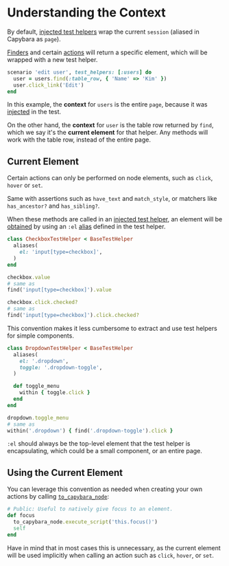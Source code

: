 [actions]: /guide/essentials/actions
[alias]: /guide/essentials/aliases
[finders]: /guide/essentials/finders
[to_capybara_node]: /api/#to-capybara-node
[injection]: /guide/essentials/injection

# Understanding the Context

By default, [injected test helpers][injection] wrap the current `session` (aliased in Capybara as `page`).

[Finders] and certain [actions] will return a specific element, which will be wrapped with a new test helper.

```ruby
scenario 'edit user', test_helpers: [:users] do
  user = users.find(:table_row, { 'Name' => 'Kim' })
  user.click_link('Edit')
end
```

In this example, the __context__ for `users` is the entire `page`, because it was [injected][injection] in the test.

On the other hand, the __context__ for `user` is the table row returned by `find`, which we say it's the __current element__ for that helper. Any methods will work with the table row, instead of the entire page.

## Current Element

Certain actions can only be performed on node elements, such as `click`, `hover` or `set`.

Same with assertions such as `have_text` and `match_style`, or matchers like `has_ancestor?` and `has_sibling?`.

When these methods are called in an [injected test helper][injection], an element will be [obtained][to_capybara_node] by using an `:el` [alias] defined in the test helper.

```ruby
class CheckboxTestHelper < BaseTestHelper
  aliases(
    el: 'input[type=checkbox]',
  )
end

checkbox.value
# same as
find('input[type=checkbox]').value

checkbox.click.checked?
# same as
find('input[type=checkbox]').click.checked?
```

This convention makes it less cumbersome to extract and use test helpers for simple components.

```ruby
class DropdownTestHelper < BaseTestHelper
  aliases(
    el: '.dropdown',
    toggle: '.dropdown-toggle',
  )

  def toggle_menu
    within { toggle.click }
  end
end

dropdown.toggle_menu
# same as
within('.dropdown') { find('.dropdown-toggle').click }
```

`:el` should always be the top-level element that the test helper is encapsulating, which could be a small component, or an entire page.

## Using the Current Element

You can leverage this convention as needed when creating your own actions by calling [`to_capybara_node`][to_capybara_node]:

```ruby
# Public: Useful to natively give focus to an element.
def focus
  to_capybara_node.execute_script('this.focus()')
  self
end
```

Have in mind that in most cases this is unnecessary, as the current element will be used implicitly when calling an action such as `click`, `hover`, or `set`.
